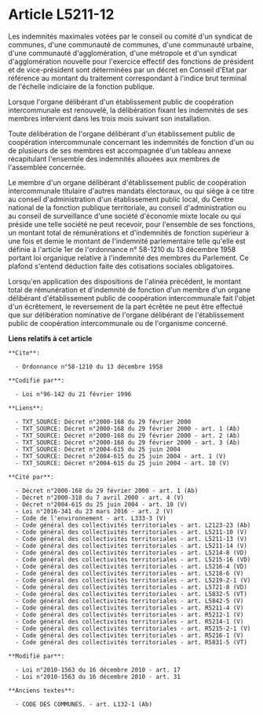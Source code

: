 # Article L5211-12

Les indemnités maximales votées par le conseil ou comité d'un syndicat de communes, d'une communauté de communes, d'une
communauté urbaine, d'une communauté d'agglomération, d'une métropole et d'un syndicat d'agglomération nouvelle pour
l'exercice effectif des fonctions de président et de vice-président sont déterminées par un décret en Conseil d'Etat par
référence au montant du traitement correspondant à l'indice brut terminal de l'échelle indiciaire de la fonction publique.

Lorsque l'organe délibérant d'un établissement public de coopération intercommunale est renouvelé, la délibération fixant les
indemnités de ses membres intervient dans les trois mois suivant son installation.

Toute délibération de l'organe délibérant d'un établissement public de coopération intercommunale concernant les indemnités
de fonction d'un ou de plusieurs de ses membres est accompagnée d'un tableau annexe récapitulant l'ensemble des indemnités
allouées aux membres de l'assemblée concernée.

Le membre d'un organe délibérant d'établissement public de coopération intercommunale titulaire d'autres mandats électoraux,
ou qui siège à ce titre au conseil d'administration d'un établissement public local, du Centre national de la fonction
publique territoriale, au conseil d'administration ou au conseil de surveillance d'une société d'économie mixte locale ou qui
préside une telle société ne peut recevoir, pour l'ensemble de ses fonctions, un montant total de rémunérations et
d'indemnités de fonction supérieur à une fois et demie le montant de l'indemnité parlementaire telle qu'elle est définie à
l'article 1er de l'ordonnance n° 58-1210 du 13 décembre 1958 portant loi organique relative à l'indemnité des membres du
Parlement. Ce plafond s'entend déduction faite des cotisations sociales obligatoires.

Lorsqu'en application des dispositions de l'alinéa précédent, le montant total de rémunération et d'indemnité de fonction
d'un membre d'un organe délibérant d'établissement public de coopération intercommunale fait l'objet d'un écrêtement, le
reversement de la part écrêtée ne peut être effectué que sur délibération nominative de l'organe délibérant de
l'établissement public de coopération intercommunale ou de l'organisme concerné.

**Liens relatifs à cet article**

	**Cite**:

	  - Ordonnance n°58-1210 du 13 décembre 1958

	**Codifié par**:

	  - Loi n°96-142 du 21 février 1996

	**Liens**:

	  - TXT_SOURCE: Décret n°2000-168 du 29 février 2000
	  - TXT_SOURCE: Décret n°2000-168 du 29 février 2000 - art. 1 (Ab)
	  - TXT_SOURCE: Décret n°2000-168 du 29 février 2000 - art. 2 (Ab)
	  - TXT_SOURCE: Décret n°2000-168 du 29 février 2000 - art. 3 (Ab)
	  - TXT_SOURCE: Décret n°2004-615 du 25 juin 2004
	  - TXT_SOURCE: Décret n°2004-615 du 25 juin 2004 - art. 1 (V)
	  - TXT_SOURCE: Décret n°2004-615 du 25 juin 2004 - art. 10 (V)

	**Cité par**:

	  - Décret n°2000-168 du 29 février 2000 - art. 1 (Ab)
	  - Décret n°2000-318 du 7 avril 2000 - art. 4 (V)
	  - Décret n°2004-615 du 25 juin 2004 - art. 10 (V)
	  - Loi n°2016-341 du 23 mars 2016 - art. 2 (V)
	  - Code de l'environnement - art. L333-3 (V)
	  - Code général des collectivités territoriales - art. L2123-23 (Ab)
	  - Code général des collectivités territoriales - art. L5211-10 (V)
	  - Code général des collectivités territoriales - art. L5211-13 (V)
	  - Code général des collectivités territoriales - art. L5211-14 (V)
	  - Code général des collectivités territoriales - art. L5214-8 (VD)
	  - Code général des collectivités territoriales - art. L5215-16 (VD)
	  - Code général des collectivités territoriales - art. L5216-4 (VD)
	  - Code général des collectivités territoriales - art. L5218-6 (V)
	  - Code général des collectivités territoriales - art. L5219-2-1 (V)
	  - Code général des collectivités territoriales - art. L5721-8 (VD)
	  - Code général des collectivités territoriales - art. L5832-5 (VT)
	  - Code général des collectivités territoriales - art. L5842-5 (V)
	  - Code général des collectivités territoriales - art. R5211-4 (V)
	  - Code général des collectivités territoriales - art. R5212-1 (V)
	  - Code général des collectivités territoriales - art. R5214-1 (V)
	  - Code général des collectivités territoriales - art. R5215-2-1 (V)
	  - Code général des collectivités territoriales - art. R5216-1 (V)
	  - Code général des collectivités territoriales - art. R5831-5 (VT)

	**Modifié par**:

	  - Loi n°2010-1563 du 16 décembre 2010 - art. 17
	  - Loi n°2010-1563 du 16 décembre 2010 - art. 31

	**Anciens textes**:

	  - CODE DES COMMUNES. - art. L132-1 (Ab)
